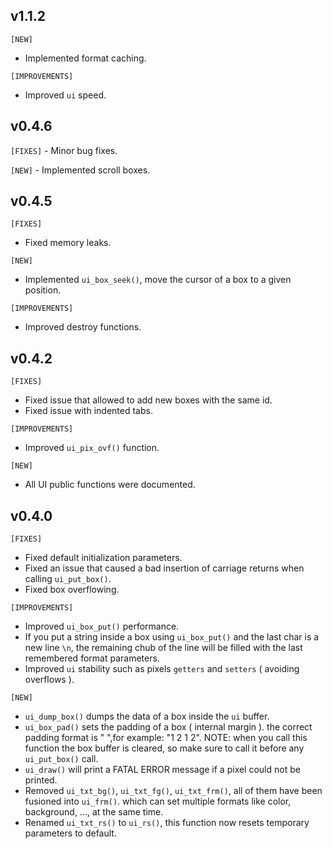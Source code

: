 ## v1.1.2
`[NEW]`
- Implemented format caching.

`[IMPROVEMENTS]`
- Improved `ui` speed.

## v0.4.6
`[FIXES]`
	- Minor bug fixes.

`[NEW]`
	- Implemented scroll boxes.

## v0.4.5
`[FIXES]`
  - Fixed memory leaks.

`[NEW]`
  - Implemented `ui_box_seek()`, move the cursor of a box to a given position.

`[IMPROVEMENTS]`
  - Improved destroy functions.

## v0.4.2
`[FIXES]`
  - Fixed issue that allowed to add new boxes with the same id.
  - Fixed issue with indented tabs.

`[IMPROVEMENTS]`
  - Improved `ui_pix_ovf()` function.

`[NEW]`
  - All UI public functions were documented.

## v0.4.0
`[FIXES]`
  - Fixed default initialization parameters.
  - Fixed an issue that caused a bad insertion of carriage returns when calling `ui_put_box()`.
  - Fixed box overflowing.

`[IMPROVEMENTS]`
  - Improved `ui_box_put()` performance.
  - If you put a string inside a box using `ui_box_put()` and the last char is a new line `\n`, the remaining chub of the line will be filled with the last remembered format parameters.
  - Improved `ui` stability such as pixels `getters` and `setters` ( avoiding overflows ).

`[NEW]`
  - `ui_dump_box()` dumps the data of a box inside the `ui` buffer.
  - `ui_box_pad()` sets the padding of a box ( internal margin ).
    the correct padding format is "<top> <right> <bottom> <left>",for example: "1 2 1 2".
    NOTE: when you call this function the box buffer is cleared, so make sure to call it before any `ui_put_box()` call.
  - `ui_draw()` will print a FATAL ERROR message if a pixel could not be printed.
  - Removed `ui_txt_bg()`, `ui_txt_fg()`, `ui_txt_frm()`, all of them have been fusioned into `ui_frm()`. which can set multiple formats like color, background, ..., at the same time.
  - Renamed `ui_txt_rs()` to `ui_rs()`, this function now resets temporary parameters to default.
